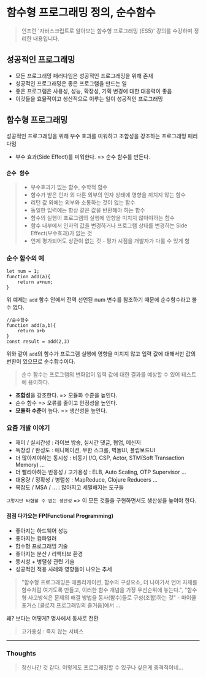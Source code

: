 # 함수형 프로그래밍 정의, 순수함수
> 인프런 '자바스크립트로 알아보는 함수형 프로그래밍 (ES5)' 강의를 수강하며 정리한 내용입니다.


## 성공적인 프로그래밍
- 모든 프로그래밍 패러다임은 성공적인 프로그래밍을 위해 존재
- 성공적인 프로그래밍은 좋은 프로그램을 만드는 일
- 좋은 프로그램은 사용성, 성능, 확장성, 기획 변경에 대한 대응력이 좋음
- 이것들을 효율적이고 생산적으로 이루는 일이 성공적인 프로그래밍


## 함수형 프로그래밍
성공적인 프로그래밍을 위해 부수 효과를 미워하고 조합성을 강조하는 프로그래밍 패러다임
- 부수 효과(Side Effect)를 미워한다. => 순수 함수를 만든다.


### **`순수 함수`**
> - 부수효과가 없는 함수, 수학적 함수
> - 함수가 받은 인자 외 다른 외부의 인자 상태에 영향을 끼치지 않는 함수
> - 리턴 값 외에는 외부와 소통하는 것이 없는 함수
> - 동일한 입력에는 항상 같은 값을 반환해야 하는 함수
> - 함수의 실행이 프로그램의 실행에 영향을 미치지 않아야하는 함수
> - 함수 내부에서 인자의 값을 변경하거나 프로그램 상태를 변경하는 Side Effect(부수효과)가 없는 것
> - 언제 평가되어도 상관이 없는 것 - 평가 시점을 개발자가 다룰 수 있게 함


### **순수 함수의 예**
```
let num = 1;
function add(a){
    return a+num;
}
```
위 예제는 `add` 함수 안에서 전역 선언된 num 변수를 참조하기 때문에 순수함수라고 볼 수 없다.
```
//순수함수
function add(a,b){
    return a+b
}
const result = add(2,3)
```
위와 같이 `add`의 함수가 프로그램 실행에 영향을 미치지 않고 입력 값에 대해서만 값의 변환이 있으므로 순수함수이다.

> 순수 함수는 프로그램의 변화없이 입력 값에 대한 결과를 예상할 수 있어 테스트에 용이하다.

- **조합성**을 강조한다. => 모듈화 수준을 높인다.
- 순수 함수 => 오류를 줄이고 안정성을 높인다.
- **모듈화 수준**이 높다. => 생산성을 높인다.


### **요즘 개발 이야기**
- 재미 / 실시간성 : 라이브 방송, 실시간 댓글, 협업, 메신저
- 독창성 / 완성도 : 애니메이션, 무한 스크롤, 벽돌UI, 플립보드UI
- 더 많아져야하는 동시성 : 비동기 I/O, CSP, Actor, STM(Soft Transaction Memory) ...
- 더 빨라야하는 반응성 / 고가용성 : ELB, Auto Scaling, OTP Supervisor ...
- 대용량 / 정확성 / 병렬성 : MapReduce, Clojure Reducers ...
- 복잡도 / MSA / ... : 많아지고 세밀해지는 도구들

`그렇지만 타협할 수 없는 생산성` => 이 모든 것들을 구현하면서도 생산성을 높여야 한다.

#### 점점 다가오는 FP(Functional Programming)
- 좋아지는 하드웨어 성능
- 좋아지는 컴파일러
- 함수형 프로그래밍 기술
- 좋아지는 분산 / 리액티브 환경
- 동시성 + 병렬성 관련 기술
- 성공적인 적용 사례와 영향들이 나오는 추세

> "함수형 프로그래밍은 애플리케이션, 함수의 구성요소, 더 나아가서 언어 자체를 함수처럼 여기도록 만들고, 이러한 함수 개념을 가장 우선순위에 놓는다.", "함수형 사고방식은 문제의 해결 방법을 동사(함수)들로 구성(조합)하는 것" - 마이클 포거스 [클로저 프로그래밍의 즐거움]에서 ...

왜? 보다는 어떻게? 명사에서 동사로 전환


> 고가용성 : 죽지 않는 서비스


---

### **Thoughts**
> 정신나간 것 같다. 이렇게도 프로그래밍할 수 있구나 싶은게 충격적이네...